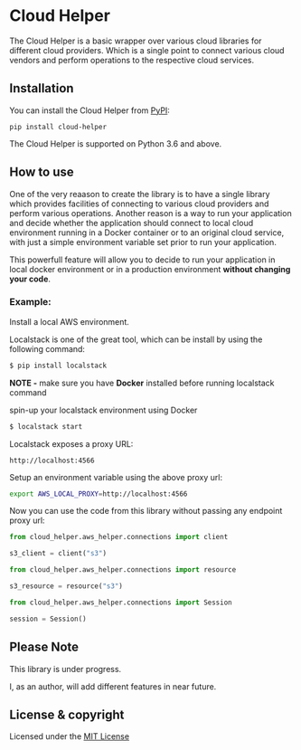 # Cloud Helper

The Cloud Helper is a basic wrapper over various cloud libraries
for different cloud providers. Which is a single point to connect
various cloud vendors and perform operations to the respective
cloud services.

## Installation

You can install the Cloud Helper from
[PyPI](https://pypi.org/project/cloud-helper/):

    pip install cloud-helper

The Cloud Helper is supported on Python 3.6 and above.

## How to use

One of the very reaason to create the library is to have a single
library which provides facilities of connecting to various cloud providers
and perform various operations.
Another reason is a way to run your application and decide whether the
application should connect to local cloud environment running in a
Docker container or to an original cloud service, with just a simple
environment variable set prior to run your application.

This powerfull feature will allow you to decide to run your application
in local docker environment or in a production environment **without changing
your code**.

### Example:

Install a local AWS environment.

Localstack is one of the great tool,
which can be install by using the following command:

```sh
$ pip install localstack
```

**NOTE -** make sure you have **Docker** installed before running localstack command

spin-up your localstack environment using Docker

```sh
$ localstack start
```

Localstack exposes a proxy URL:

    http://localhost:4566

Setup an environment variable using the above proxy url:

```sh
export AWS_LOCAL_PROXY=http://localhost:4566
```

Now you can use the code from this library
without passing any endpoint proxy url:

```py
from cloud_helper.aws_helper.connections import client

s3_client = client("s3")
```

```py
from cloud_helper.aws_helper.connections import resource

s3_resource = resource("s3")
```

```py
from cloud_helper.aws_helper.connections import Session

session = Session()
```

## Please Note

This library is under progress.

I, as an author, will add different features in near future.

## License & copyright

Licensed under the [MIT License](LICENSE)
